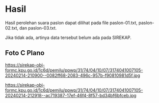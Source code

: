 # Hasil

Hasil perolehan suara paslon dapat dilihat pada file paslon-01.txt, paslon-02.txt, dan paslon-03.txt.

Jika tidak ada, artinya data tersebut belum ada pada SIREKAP.

## Foto C Plano

https://sirekap-obj-formc.kpu.go.id/1c6d/pemilu/ppwp/31/74/04/10/07/3174041007105-20240214-210900--0082ff68-2083-496c-957b-f90810981d5f.jpg

https://sirekap-obj-formc.kpu.go.id/1c6d/pemilu/ppwp/31/74/04/10/07/3174041007105-20240214-212918--ac719387-17ef-46f4-8f57-bd34bf6bfceb.jpg
